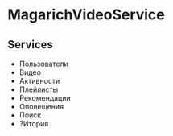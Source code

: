 # MagarichVideoService
## Services
* Пользователи
* Видео
* Активности
* Плейлисты
* Рекомендации
* Оповещения
* Поиск
* ?Итория
